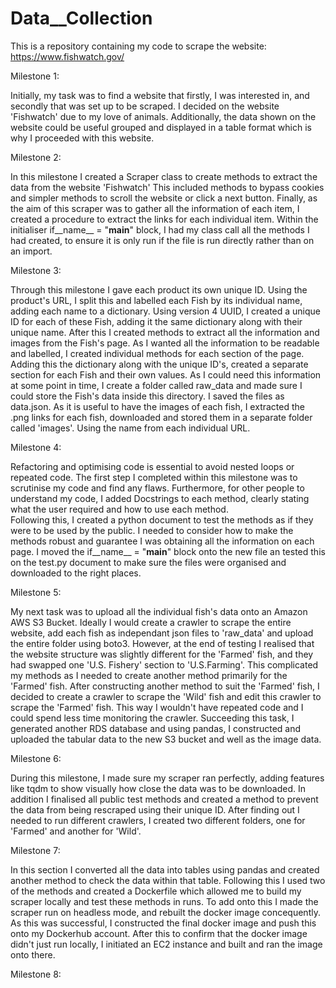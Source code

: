# Data__Collection
This is a repository containing my code to scrape the website: https://www.fishwatch.gov/

Milestone 1:

Initially, my task was to find a website that firstly, I was interested in, and secondly that was set up to be scraped. 
I decided on the website 'Fishwatch' due to my love of animals. Additionally, the data shown on the website could be useful grouped and displayed in a table format which is why I proceeded with this website.

Milestone 2:

In this milestone I created a Scraper class to create methods to extract the data from the website 'Fishwatch'
This included methods to bypass cookies and simpler methods to scroll the website or click a next button.
Finally, as the aim of this scraper was to gather all the information of each item, I created a procedure to extract the links for each individual item.
Within the initialiser if__name__ = "__main__" block, I had my class call all the methods I had created, to ensure it is only run if the file is run directly rather than on an import.

Milestone 3:

Through this milestone I gave each product its own unique ID. Using the product's URL, I split this and labelled each Fish by its individual name, adding each name to a dictionary. 
Using version 4 UUID, I created a unique ID for each of these Fish, adding it the same dictionary along with their unique name.
After this I created methods to extract all the information and images from the Fish's page. As I wanted all the information to be readable and labelled, I created individual methods for each section of the page. Adding this the dictionary along with the unique ID's, created a separate section for each Fish and their own values.
As I could need this information at some point in time, I create a folder called raw_data and made sure I could store the Fish's data inside this directory. I saved the files as data.json.
As it is useful to have the images of each fish, I extracted the .png links for each fish, downloaded and stored them in a separate folder called 'images'. Using the name from each individual URL.

Milestone 4:

Refactoring and optimising code is essential to avoid nested loops or repeated code.  The first step I completed within this milestone was to scrutinise my code and find any flaws.
Furthermore, for other people to understand my code, I added Docstrings to each method, clearly stating what the user required and how to use each method.  
Following this, I created a python document to test the methods as if they were to be used by the public. I needed to consider how to make the methods robust and guarantee I was obtaining all the information on each page.
I moved the if__name__ = "__main__" block onto the new file an tested this on the test.py document to make sure the files were organised and downloaded to the right places.

Milestone 5:

My next task was to upload all the individual fish's data onto an Amazon AWS S3 Bucket.  Ideally I would create a crawler to scrape the entire website, add each fish as independant json files to 'raw_data' and upload the entire folder using boto3.
However, at the end of testing I realised that the website structure was slightly different for the 'Farmed' fish, and they had swapped one 'U.S. Fishery' section to 'U.S.Farming'.  This complicated my methods as I needed to create another method primarily for the 'Farmed' fish.
After constructing another method to suit the 'Farmed' fish, I decided to create a crawler to scrape the 'Wild' fish and edit this crawler to scrape the 'Farmed' fish.  This way I wouldn't have repeated code and I could spend less time monitoring the crawler. 
Succeeding this task, I generated another RDS database and using pandas, I constructed and uploaded the tabular data to the new S3 bucket and well as the image data.

Milestone 6:

During this milestone, I made sure my scraper ran perfectly, adding features like tqdm to show visually how close the data was to be downloaded.
In addition I finalised all public test methods and created a method to prevent the data from being rescraped using their unique ID.
After finding out I needed to run different crawlers, I created two different folders, one for 'Farmed' and another for 'Wild'.

Milestone 7:

In this section I converted all the data into tables using pandas and created another method to check the data within that table.
Following this I used two of the methods and created a Dockerfile which allowed me to build my scraper locally and test these methods in runs.
To add onto this I made the scraper run on headless mode, and rebuilt the docker image concequently. 
As this was successful, I constructed the final docker image and push this onto my Dockerhub account. 
After this to confirm that the docker image didn't just run locally, I initiated an EC2 instance and built and ran the image onto there.

Milestone 8:
